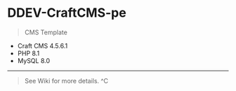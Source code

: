 # DDEV-CraftCMS-pe
> CMS Template
  - Craft CMS 4.5.6.1
  - PHP 8.1
  - MySQL 8.0
  ---
  > See Wiki for more details.
  ^C
